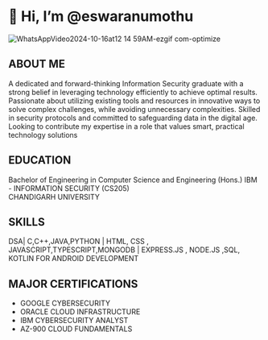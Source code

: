 #  👋 Hi, I’m @eswaranumothu
![WhatsAppVideo2024-10-16at12 14 59AM-ezgif com-optimize](https://github.com/user-attachments/assets/776e24e4-5afa-4038-882d-4606b05722a7)



## ABOUT ME
 A dedicated and forward-thinking Information Security graduate with a strong belief in leveraging technology efficiently to achieve optimal results. Passionate about utilizing existing tools and resources in innovative ways to solve complex challenges, while avoiding unnecessary complexities. Skilled in security protocols and committed to safeguarding data in the digital age. Looking to contribute my expertise in a role that values smart, practical technology solutions

## EDUCATION
Bachelor of Engineering in Computer Science and Engineering (Hons.) IBM - INFORMATION SECURITY (CS205)    
CHANDIGARH UNIVERSITY

## SKILLS
DSA| C,C++,JAVA,PYTHON | HTML, CSS , JAVASCRIPT,TYPESCRIPT,MONGODB |
EXPRESS.JS , NODE.JS ,SQL, KOTLIN FOR ANDROID DEVELOPMENT

## MAJOR CERTIFICATIONS
* GOOGLE CYBERSECURITY
* ORACLE CLOUD INFRASTRUCTURE
* IBM CYBERSECURITY ANALYST
* AZ-900 CLOUD FUNDAMENTALS


<!---
eswaranumothu/eswaranumothu is a ✨ special ✨ repository because its `README.md` (this file) appears on your GitHub profile.
You can click the Preview link to take a look at your changes.
--->
